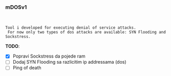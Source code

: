 ### mDOSv1
<br />

`Tool i developed for executing denial of service attacks. ` <br />`
For now only two types of dos attacks are available: SYN Flooding and Sockstress.`<br />


**TODO**:
- [x] Popravi Sockstress da pojede ram
- [ ] Dodaj SYN Flooding sa razlicitim ip addressama (dos)
- [ ] Ping of death
